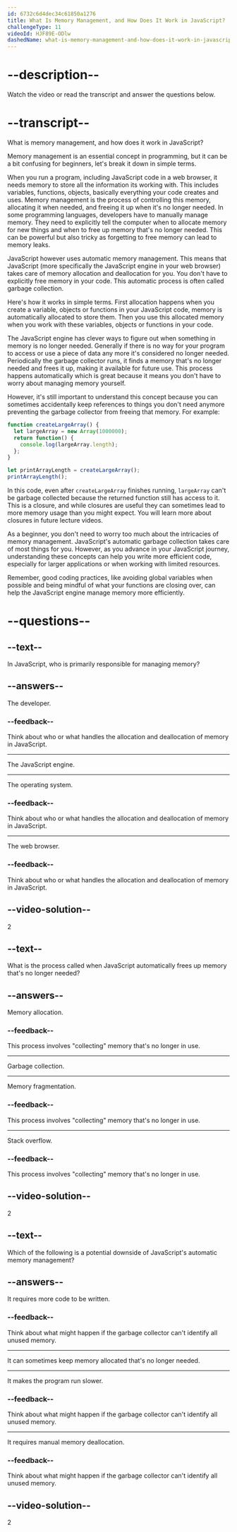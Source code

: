 ```yaml
---
id: 6732c6d4dec34c61850a1276
title: What Is Memory Management, and How Does It Work in JavaScript?
challengeType: 11
videoId: HJF89E-ODlw
dashedName: what-is-memory-management-and-how-does-it-work-in-javascript
---
```


# --description--

Watch the video or read the transcript and answer the questions below.

# --transcript--

What is memory management, and how does it work in JavaScript?

Memory management is an essential concept in programming, but it can be a bit confusing for beginners, let's break it down in simple terms.

When you run a program, including JavaScript code in a web browser, it needs memory to store all the information its working with. This includes variables, functions, objects, basically everything your code creates and uses. Memory management is the process of controlling this memory, allocating it when needed, and freeing it up when it's no longer needed. In some programming languages, developers have to manually manage memory. They need to explicitly tell the computer when to allocate memory for new things and when to free up memory that's no longer needed. This can be powerful but also tricky as forgetting to free memory can lead to memory leaks.

JavaScript however uses automatic memory management. This means that JavaScript (more specifically the JavaScript engine in your web browser) takes care of memory allocation and deallocation for you. You don't have to explicitly free memory in your code. This automatic process is often called garbage collection.

Here's how it works in simple terms. First allocation happens when you create a variable, objects or functions in your JavaScript code, memory is automatically allocated to store them. Then you use this allocated memory when you work with these variables, objects or functions in your code.

The JavaScript engine has clever ways to figure out when something in memory is no longer needed. Generally if there is no way for your program to access or use a piece of data any more it's considered no longer needed. Periodically the garbage collector runs, it finds a memory that's no longer needed and frees it up, making it available for future use. This process happens automatically which is great because it means you don't have to worry about managing memory yourself.

However, it's still important to understand this concept because you can sometimes accidentally keep references to things you don't need anymore preventing the garbage collector from freeing that memory. For example:

```js
function createLargeArray() {
  let largeArray = new Array(1000000);
  return function() {
    console.log(largeArray.length);
  };
}

let printArrayLength = createLargeArray();
printArrayLength();
```

In this code, even after `createLargeArray` finishes running, `largeArray` can't be garbage collected because the returned function still has access to it. This is a closure, and while closures are useful they can sometimes lead to more memory usage than you might expect. You will learn more about closures in future lecture videos.

As a beginner, you don't need to worry too much about the intricacies of memory management. JavaScript's automatic garbage collection takes care of most things for you. However, as you advance in your JavaScript journey, understanding these concepts can help you write more efficient code, especially for larger applications or when working with limited resources.

Remember, good coding practices, like avoiding global variables when possible and being mindful of what your functions are closing over, can help the JavaScript engine manage memory more efficiently.

# --questions--

## --text--

In JavaScript, who is primarily responsible for managing memory?

## --answers--

The developer.

### --feedback--

Think about who or what handles the allocation and deallocation of memory in JavaScript.

---

The JavaScript engine.

---

The operating system.

### --feedback--

Think about who or what handles the allocation and deallocation of memory in JavaScript.

---

The web browser.

### --feedback--

Think about who or what handles the allocation and deallocation of memory in JavaScript.

## --video-solution--

2

## --text--

What is the process called when JavaScript automatically frees up memory that's no longer needed?

## --answers--

Memory allocation.

### --feedback--

This process involves "collecting" memory that's no longer in use.

---

Garbage collection.

---

Memory fragmentation.

### --feedback--

This process involves "collecting" memory that's no longer in use.

---

Stack overflow.

### --feedback--

This process involves "collecting" memory that's no longer in use.

## --video-solution--

2

## --text--

Which of the following is a potential downside of JavaScript's automatic memory management?

## --answers--

It requires more code to be written.

### --feedback--

Think about what might happen if the garbage collector can't identify all unused memory.

---

It can sometimes keep memory allocated that's no longer needed.

---

It makes the program run slower.

### --feedback--

Think about what might happen if the garbage collector can't identify all unused memory.

---

It requires manual memory deallocation.

### --feedback--

Think about what might happen if the garbage collector can't identify all unused memory.

## --video-solution--

2
